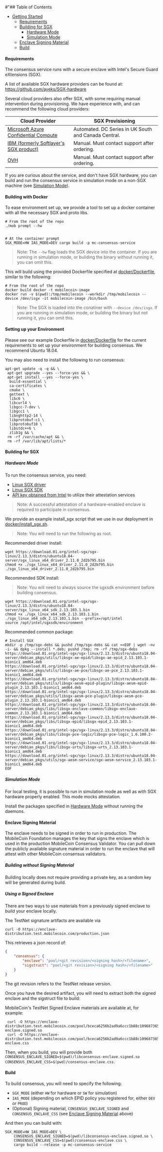 #"## Table of Contents

  - [Getting Started](#getting-started)
    - [Requirements](#requirements)
    - [Building for SGX](#building-for-sgx)
      - [Hardware Mode](#hardware-mode)
      - [Simulation Mode](#simulation-mode)
    - [Enclave Signing Material](#enclave-signing-material)
    - [Build](#build)

#### Requirements

The consensus service runs with a secure enclave with Intel's Secure Guard eXtensions (SGX).

A list of available SGX hardware providers can be found at: https://github.com/ayeks/SGX-hardware

Several cloud providers also offer SGX, with some requiring manual intervention during provisioning. We have experience with, and can recommend the following cloud providers:

| Cloud Provider | SGX Provisioning |
| -------- | -------- |
| [Microsoft Azure Confidential Compute](http://aka.ms/azurecc) | Automated. DC Series in UK South and Canada Central. |
| [IBM (formerly Softlayer's SGX product)](https://www.ibm.com/cloud/blog/data-use-protection-ibm-cloud-using-intel-sgx) | Manual. Must contact support after ordering. |
| [OVH](https://www.ovh.com/world/dedicated-servers/software-guard-extensions/) | Manual. Must contact support after ordering. |

If you are curious about the service, and don't have SGX hardware, you can build and run the consensus service in simulation mode on a non-SGX machine (see [Simulation Mode](#simulation-mode)).

#### Building with Docker

To ease environment set up, we provide a tool to set up a docker container with all the necessary SGX and proto libs.

```
# From the root of the repo
./mob prompt --hw


# At the container prompt
SGX_MODE=HW IAS_MODE=DEV cargo build -p mc-consensus-service
```

>Note: The `--hw` flag loads the SGX device into the container. If you are running in simulation mode, or buliding the binary without running it, you can omit this.

This will build using the provided Dockerfile specified at [docker/Dockerfile](../../docker/Dockerfile), similar to the following:

```
# From the root of the repo
docker build docker -t mobilecoin-image
docker run -v $(pwd):/tmp/mobilecoin --workdir /tmp/mobilecoin --device /dev/isgx -it mobilecoin-image /bin/bash
```

>Note: The SGX is loaded into the conatiner with `--device /dev/isgx`. If you are running in simulation mode, or building the binary but not running it, you can omit this.

#### Setting up your Environment

Please see our example Dockerfile in [docker/Dockerfile](../../docker/Dockerfile) for the current requirements to set up your environment for building consensus. We recommend Ubuntu 18.04.

You may also need to install the following to run consensus:

```
apt-get update -q -q && \
 apt-get upgrade --yes --force-yes && \
 apt-get install --yes --force-yes \
  build-essential \
  ca-certificates \
  cmake \
  gettext \
  libc6 \
  libcurl4 \
  libgcc-7-dev \
  libgcc1 \
  libnghttp2-14 \
  libprotobuf-c1 \
  libprotobuf10 \
  libstdc++6 \
  zlib1g && \
 rm -rf /var/cache/apt && \
 rm -rf /var/lib/apt/lists/*
```

#### Building for SGX

##### Hardware Mode

To run the consensus service, you need:
- [Linux SGX driver](https://github.com/intel/linux-sgx-driver)
- [Linux SGX SDK](https://github.com/intel/linux-sgx)
-  [API key obtained from Intel](https://api.portal.trustedservices.intel.com/EPID-attestation) to utilize their attestation services
>Note: A successful attestation of a hardware-enabled enclave is required to participate in consensus.

We provide an example install_sgx script that we use in our deployment in [docker/install_sgx.sh](../../docker/install_sgx.sh).

>Note: You will need to run the following as root.

Recommended driver install:

```
wget https://download.01.org/intel-sgx/sgx-linux/2.13.3/distro/ubuntu18.04-server/sgx_linux_x64_driver_2.11.0_2d2b795.bin
chmod +x ./sgx_linux_x64_driver_2.11.0_2d2b795.bin
./sgx_linux_x64_driver_2.11.0_2d2b795.bin
```

Recommended SDK install:

>Note: You will need to always source the sgxsdk environment before building consensus.

```
wget https://download.01.org/intel-sgx/sgx-linux/2.13.3/distro/ubuntu18.04-server/sgx_linux_x64_sdk_2.13.103.1.bin
chmod +x ./sgx_linux_x64_sdk_2.13.103.1.bin
./sgx_linux_x64_sdk_2.13.103.1.bin --prefix=/opt/intel
source /opt/intel/sgxsdk/environment
```

Recommended common package:

```
# Install SGX
mkdir -p /tmp/sgx-debs && pushd /tmp/sgx-debs && cat <<EOF | wget -nv -i- && dpkg --install *.deb; pushd /tmp; rm -rf /tmp/sgx-debs
https://download.01.org/intel-sgx/sgx-linux/2.13.3/distro/ubuntu18.04-server/debian_pkgs/utils/libsgx-ae-epid/libsgx-ae-epid_2.13.103.1-bionic1_amd64.deb
https://download.01.org/intel-sgx/sgx-linux/2.13.3/distro/ubuntu18.04-server/debian_pkgs/utils/libsgx-ae-pce/libsgx-ae-pce_2.13.103.1-bionic1_amd64.deb
https://download.01.org/intel-sgx/sgx-linux/2.13.3/distro/ubuntu18.04-server/debian_pkgs/utils/libsgx-aesm-epid-plugin/libsgx-aesm-epid-plugin_2.13.103.1-bionic1_amd64.deb
https://download.01.org/intel-sgx/sgx-linux/2.13.3/distro/ubuntu18.04-server/debian_pkgs/utils/libsgx-aesm-pce-plugin/libsgx-aesm-pce-plugin_2.13.103.1-bionic1_amd64.deb
https://download.01.org/intel-sgx/sgx-linux/2.13.3/distro/ubuntu18.04-server/debian_pkgs/libs/libsgx-enclave-common/libsgx-enclave-common_2.13.103.1-bionic1_amd64.deb
https://download.01.org/intel-sgx/sgx-linux/2.13.3/distro/ubuntu18.04-server/debian_pkgs/libs/libsgx-epid/libsgx-epid_2.13.103.1-bionic1_amd64.deb
https://download.01.org/intel-sgx/sgx-linux/2.13.3/distro/ubuntu18.04-server/debian_pkgs/libs/libsgx-pce-logic/libsgx-pce-logic_1.6.100.2-bionic1_amd64.deb
https://download.01.org/intel-sgx/sgx-linux/2.13.3/distro/ubuntu18.04-server/debian_pkgs/libs/libsgx-urts/libsgx-urts_2.13.103.1-bionic1_amd64.deb
https://download.01.org/intel-sgx/sgx-linux/2.13.3/distro/ubuntu18.04-server/debian_pkgs/utils/sgx-aesm-service/sgx-aesm-service_2.13.103.1-bionic1_amd64.deb
EOF
```

##### Simulation Mode

For local testing, it is possible to run in simulation mode as well as with SGX hardware properly enabled. This mode mocks attestation.

Install the packages specified in [Hardware Mode](#hardware-mode) without running the daemons.

#### Enclave Signing Material

The enclave needs to be signed in order to run in production. The MobileCoin Foundation manages the key that signs the enclave which is used in the production MobileCoin Consensus Validator. You can pull down the publicly available signature material in order to run the enclave that will attest with other MobileCoin consensus validators.

##### Building without Signing Material

Building locally does not require providing a private key, as a random key will be generated during build.

##### Using a Signed Enclave

There are two ways to use materials from a previously signed enclave to build your enclave locally.

The TestNet signature artifacts are available via

```
curl -O https://enclave-distribution.test.mobilecoin.com/production.json
```

This retrieves a json record of:

```json
{
    "consensus": {
        "enclave": "pool/<git revision>/<signing hash>/<filename>",
        "sigstruct": "pool/<git revision>/<signing hash>/<filename>"
    }
}
```

The git revision refers to the TestNet release version.

Once you have the desired artifact, you will need to extract both the signed enclave and the sigstruct file to build:

MobileCoin's TestNet Signed Enclave materials are available at, for example:

```
 curl -O https://enclave-distribution.test.mobilecoin.com/pool/bceca6256b2ad9a6ccc1b88c109687365677f0c9/bf7fa957a6a94acb588851bc8767eca5776c79f4fc2aa6bcb99312c3c386c/libconsensus-enclave.signed.so
 curl -O https://enclave-distribution.test.mobilecoin.com/pool/bceca6256b2ad9a6ccc1b88c109687365677f0c9/bf7fa957a6a94acb588851bc8767eca5776c79f4fc2aa6bcb99312c3c386c/consensus-enclave.css
```

Then, when you build, you will provide both `CONSENSUS_ENCLAVE_SIGNED=$(pwd)/libconsensus-enclave.signed.so CONSENSUS_ENCLAVE_CSS=$(pwd)/consensus-enclave.css`.

#### Build

To build consensus, you will need to specify the following:

* `SGX_MODE` (either `HW` for hardware or `SW` for simulation)
* `IAS_MODE` (depending on which EPID policy you registered for, either `DEV` or `PROD`)
* (Optional) Signing material, `CONSENSUS_ENCLAVE_SIGNED` and `CONSENSUS_ENCLAVE_CSS` (see [Enclave Signing Material](#enclave-signing-material) above)

And then you can build with:

```
SGX_MODE=HW IAS_MODE=DEV \
    CONSENSUS_ENCLAVE_SIGNED=$(pwd)/libconsensus-enclave.signed.so \
    CONSENSUS_ENCLAVE_CSS=$(pwd)/consensus-enclave.css \
    cargo build --release -p mc-consensus-service
```
